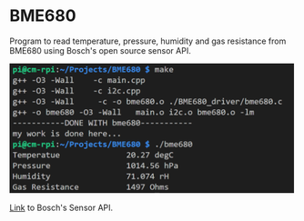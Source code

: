 # BME680
Program to read temperature, pressure, humidity and gas resistance from BME680 using Bosch's open source sensor API.

<img src="/screenshots/bme680_test.PNG" alt="Terminal screenshot" width="500">

[Link](https://github.com/BoschSensortec/BME680_driver) to Bosch's Sensor API.
